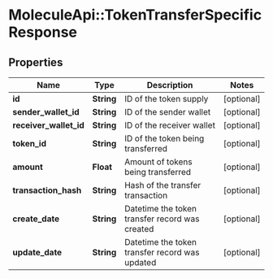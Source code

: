 # MoleculeApi::TokenTransferSpecificResponse

## Properties
Name | Type | Description | Notes
------------ | ------------- | ------------- | -------------
**id** | **String** | ID of the token supply | [optional] 
**sender_wallet_id** | **String** | ID of the sender wallet | [optional] 
**receiver_wallet_id** | **String** | ID of the receiver wallet | [optional] 
**token_id** | **String** | ID of the token being transferred | [optional] 
**amount** | **Float** | Amount of tokens being transferred | [optional] 
**transaction_hash** | **String** | Hash of the transfer transaction | [optional] 
**create_date** | **String** | Datetime the token transfer record was created | [optional] 
**update_date** | **String** | Datetime the token transfer record was updated | [optional] 


